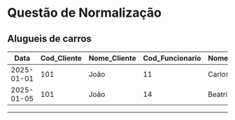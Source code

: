 # Questão de Normalização

## Alugueis de carros

| Data       | Cod_Cliente | Nome_Cliente | Cod_Funcionario | Nome_Funcionario | Cod_Veiculo | Modelo_Veiculo | Marca_Veiculo | Aluguel_Valor | Aluguel_Tempo | Endereco_Cliente      | Endereco_Funcionario  |
| ---------- | ----------- | ------------ | --------------- | ---------------- | ----------- | -------------- | ------------- | ------------- | ------------- | --------------------- | --------------------- |
| 2025-01-01 | 101         | João         | 11              | Carlos           | 201         | Fusca          | Volkswagen    | 100,00        | 2 dias        | Rua A, 123, São Paulo | Rua B, 456, São Paulo |
| 2025-01-05 | 101         | João         | 14              | Beatriz          | 202         | Gol            | Volkswagen    | 120,00        | 3 dias        | Rua A, 123, São Paulo | Rua F, 678, Curitiba  |

---
